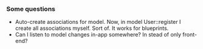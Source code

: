 ### Some questions
* Auto-create associations for model. Now, in model User::register I create all associations myself. Sort of. It works for blueprints.
* Can I listen to model changes in-app somewhere? In stead of only front-end?
